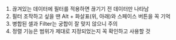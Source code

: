 1. 끊겨있는 데이터에 필터를 적용하면 끊기기 전 데이터만 나타남
2. 필터 조작하고 싶을 땐 Alt + 화살표(위, 아래)와 스페이스 버튼을 꼭 기억
3. 병합된 셀과 Filter는 궁합이 잘 맞지 않으니 주의
4. 정렬 기능은 범위가 제대로 지정되었는지 꼭 확인하고 사용할 것